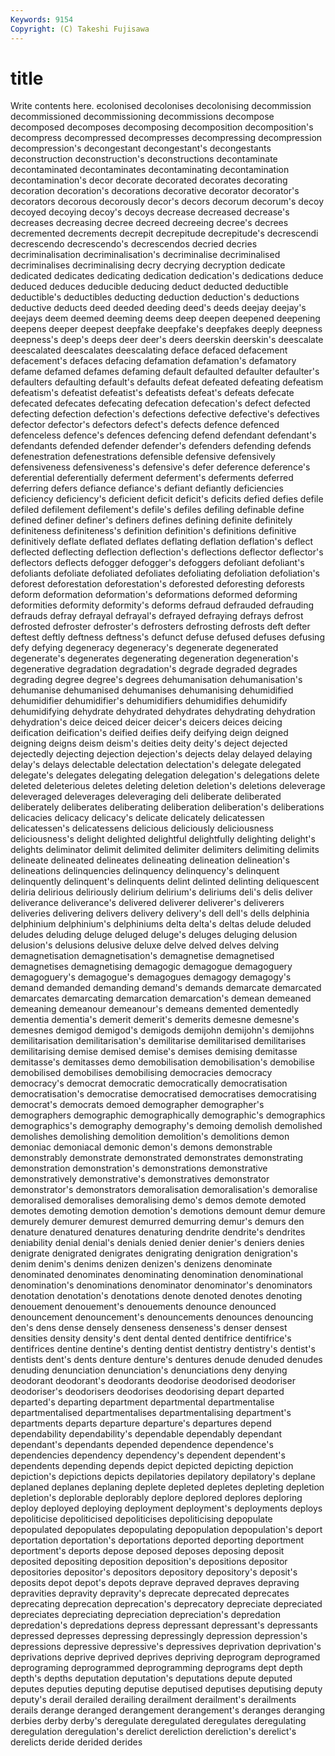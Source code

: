 ```yaml
---
Keywords: 9154 
Copyright: (C) Takeshi Fujisawa
---
```


# title

Write contents here.
ecolonised decolonises decolonising decommission decommissioned decommissioning
decommissions decompose decomposed decomposes decomposing decomposition decomposition's decompress decompressed decompresses
decompressing decompression decompression's decongestant decongestant's decongestants deconstruction deconstruction's deconstructions decontaminate
decontaminated decontaminates decontaminating decontamination decontamination's decor decorate decorated decorates decorating
decoration decoration's decorations decorative decorator decorator's decorators decorous decorously decor's
decors decorum decorum's decoy decoyed decoying decoy's decoys decrease decreased
decrease's decreases decreasing decree decreed decreeing decree's decrees decremented decrements
decrepit decrepitude decrepitude's decrescendi decrescendo decrescendo's decrescendos decried decries decriminalisation
decriminalisation's decriminalise decriminalised decriminalises decriminalising decry decrying decryption dedicate dedicated
dedicates dedicating dedication dedication's dedications deduce deduced deduces deducible deducing
deduct deducted deductible deductible's deductibles deducting deduction deduction's deductions deductive
deducts deed deeded deeding deed's deeds deejay deejay's deejays deem
deemed deeming deems deep deepen deepened deepening deepens deeper deepest
deepfake deepfake's deepfakes deeply deepness deepness's deep's deeps deer deer's
deers deerskin deerskin's deescalate deescalated deescalates deescalating deface defaced defacement
defacement's defaces defacing defamation defamation's defamatory defame defamed defames defaming
default defaulted defaulter defaulter's defaulters defaulting default's defaults defeat defeated
defeating defeatism defeatism's defeatist defeatist's defeatists defeat's defeats defecate defecated
defecates defecating defecation defecation's defect defected defecting defection defection's defections
defective defective's defectives defector defector's defectors defect's defects defence defenced
defenceless defence's defences defencing defend defendant defendant's defendants defended defender
defender's defenders defending defends defenestration defenestrations defensible defensive defensively defensiveness
defensiveness's defensive's defer deference deference's deferential deferentially deferment deferment's deferments
deferred deferring defers defiance defiance's defiant defiantly deficiencies deficiency deficiency's
deficient deficit deficit's deficits defied defies defile defiled defilement defilement's
defile's defiles defiling definable define defined definer definer's definers defines
defining definite definitely definiteness definiteness's definition definition's definitions definitive definitively
deflate deflated deflates deflating deflation deflation's deflect deflected deflecting deflection
deflection's deflections deflector deflector's deflectors deflects defogger defogger's defoggers defoliant
defoliant's defoliants defoliate defoliated defoliates defoliating defoliation defoliation's deforest deforestation
deforestation's deforested deforesting deforests deform deformation deformation's deformations deformed deforming
deformities deformity deformity's deforms defraud defrauded defrauding defrauds defray defrayal
defrayal's defrayed defraying defrays defrost defrosted defroster defroster's defrosters defrosting
defrosts deft defter deftest deftly deftness deftness's defunct defuse defused
defuses defusing defy defying degeneracy degeneracy's degenerate degenerated degenerate's degenerates
degenerating degeneration degeneration's degenerative degradation degradation's degrade degraded degrades degrading
degree degree's degrees dehumanisation dehumanisation's dehumanise dehumanised dehumanises dehumanising dehumidified
dehumidifier dehumidifier's dehumidifiers dehumidifies dehumidify dehumidifying dehydrate dehydrated dehydrates dehydrating
dehydration dehydration's deice deiced deicer deicer's deicers deices deicing deification
deification's deified deifies deify deifying deign deigned deigning deigns deism
deism's deities deity deity's deject dejected dejectedly dejecting dejection dejection's
dejects delay delayed delaying delay's delays delectable delectation delectation's delegate
delegated delegate's delegates delegating delegation delegation's delegations delete deleted deleterious
deletes deleting deletion deletion's deletions deleverage deleveraged deleverages deleveraging deli
deliberate deliberated deliberately deliberates deliberating deliberation deliberation's deliberations delicacies delicacy
delicacy's delicate delicately delicatessen delicatessen's delicatessens delicious deliciously deliciousness deliciousness's
delight delighted delightful delightfully delighting delight's delights deliminator delimit delimited
delimiter delimiters delimiting delimits delineate delineated delineates delineating delineation delineation's
delineations delinquencies delinquency delinquency's delinquent delinquently delinquent's delinquents delint delinted
delinting deliquescent deliria delirious deliriously delirium delirium's deliriums deli's delis
deliver deliverance deliverance's delivered deliverer deliverer's deliverers deliveries delivering delivers
delivery delivery's dell dell's dells delphinia delphinium delphinium's delphiniums delta
delta's deltas delude deluded deludes deluding deluge deluged deluge's deluges
deluging delusion delusion's delusions delusive deluxe delve delved delves delving
demagnetisation demagnetisation's demagnetise demagnetised demagnetises demagnetising demagogic demagogue demagoguery demagoguery's
demagogue's demagogues demagogy demagogy's demand demanded demanding demand's demands demarcate
demarcated demarcates demarcating demarcation demarcation's demean demeaned demeaning demeanour demeanour's
demeans demented dementedly dementia dementia's demerit demerit's demerits demesne demesne's
demesnes demigod demigod's demigods demijohn demijohn's demijohns demilitarisation demilitarisation's demilitarise
demilitarised demilitarises demilitarising demise demised demise's demises demising demitasse demitasse's
demitasses demo demobilisation demobilisation's demobilise demobilised demobilises demobilising democracies democracy
democracy's democrat democratic democratically democratisation democratisation's democratise democratised democratises democratising
democrat's democrats demoed demographer demographer's demographers demographic demographically demographic's demographics
demographics's demography demography's demoing demolish demolished demolishes demolishing demolition demolition's
demolitions demon demoniac demoniacal demonic demon's demons demonstrable demonstrably demonstrate
demonstrated demonstrates demonstrating demonstration demonstration's demonstrations demonstrative demonstratively demonstrative's demonstratives
demonstrator demonstrator's demonstrators demoralisation demoralisation's demoralise demoralised demoralises demoralising demo's
demos demote demoted demotes demoting demotion demotion's demotions demount demur
demure demurely demurer demurest demurred demurring demur's demurs den denature
denatured denatures denaturing dendrite dendrite's dendrites deniability denial denial's denials
denied denier denier's deniers denies denigrate denigrated denigrates denigrating denigration
denigration's denim denim's denims denizen denizen's denizens denominate denominated denominates
denominating denomination denominational denomination's denominations denominator denominator's denominators denotation denotation's
denotations denote denoted denotes denoting denouement denouement's denouements denounce denounced
denouncement denouncement's denouncements denounces denouncing den's dens dense densely denseness
denseness's denser densest densities density density's dent dental dented dentifrice
dentifrice's dentifrices dentine dentine's denting dentist dentistry dentistry's dentist's dentists
dent's dents denture denture's dentures denude denuded denudes denuding denunciation
denunciation's denunciations deny denying deodorant deodorant's deodorants deodorise deodorised deodoriser
deodoriser's deodorisers deodorises deodorising depart departed departed's departing department departmental
departmentalise departmentalised departmentalises departmentalising department's departments departs departure departure's departures
depend dependability dependability's dependable dependably dependant dependant's dependants depended dependence
dependence's dependencies dependency dependency's dependent dependent's dependents depending depends depict
depicted depicting depiction depiction's depictions depicts depilatories depilatory depilatory's deplane
deplaned deplanes deplaning deplete depleted depletes depleting depletion depletion's deplorable
deplorably deplore deplored deplores deploring deploy deployed deploying deployment deployment's
deployments deploys depoliticise depoliticised depoliticises depoliticising depopulate depopulated depopulates depopulating
depopulation depopulation's deport deportation deportation's deportations deported deporting deportment deportment's
deports depose deposed deposes deposing deposit deposited depositing deposition deposition's
depositions depositor depositories depositor's depositors depository depository's deposit's deposits depot
depot's depots deprave depraved depraves depraving depravities depravity depravity's deprecate
deprecated deprecates deprecating deprecation deprecation's deprecatory depreciate depreciated depreciates depreciating
depreciation depreciation's depredation depredation's depredations depress depressant depressant's depressants depressed
depresses depressing depressingly depression depression's depressions depressive depressive's depressives deprivation
deprivation's deprivations deprive deprived deprives depriving deprogram deprogramed deprograming deprogrammed
deprogramming deprograms dept depth depth's depths deputation deputation's deputations depute
deputed deputes deputies deputing deputise deputised deputises deputising deputy deputy's
derail derailed derailing derailment derailment's derailments derails derange deranged derangement
derangement's deranges deranging derbies derby derby's deregulate deregulated deregulates deregulating
deregulation deregulation's derelict dereliction dereliction's derelict's derelicts deride derided derides
